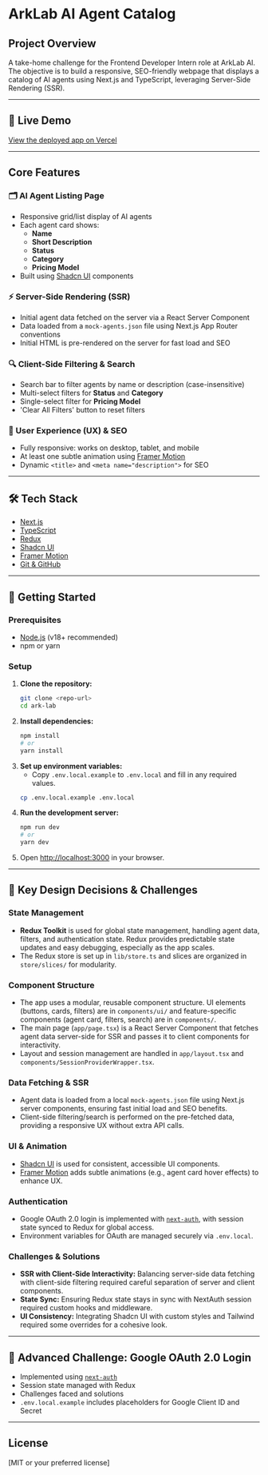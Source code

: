 # ArkLab AI Agent Catalog

## Project Overview

A take-home challenge for the Frontend Developer Intern role at ArkLab AI. The objective is to build a responsive, SEO-friendly webpage that displays a catalog of AI agents using Next.js and TypeScript, leveraging Server-Side Rendering (SSR).

---

## 🚀 Live Demo

[View the deployed app on Vercel](https://ark-lab-ai.vercel.app/)

---

## Core Features

### 🗂️ AI Agent Listing Page

- Responsive grid/list display of AI agents
- Each agent card shows:
  - **Name**
  - **Short Description**
  - **Status**
  - **Category**
  - **Pricing Model**
- Built using [Shadcn UI](https://ui.shadcn.com/) components

### ⚡ Server-Side Rendering (SSR)

- Initial agent data fetched on the server via a React Server Component
- Data loaded from a `mock-agents.json` file using Next.js App Router conventions
- Initial HTML is pre-rendered on the server for fast load and SEO

### 🔍 Client-Side Filtering & Search

- Search bar to filter agents by name or description (case-insensitive)
- Multi-select filters for **Status** and **Category**
- Single-select filter for **Pricing Model**
- 'Clear All Filters' button to reset filters

### 💎 User Experience (UX) & SEO

- Fully responsive: works on desktop, tablet, and mobile
- At least one subtle animation using [Framer Motion](https://www.framer.com/motion/)
- Dynamic `<title>` and `<meta name="description">` for SEO

---

## 🛠️ Tech Stack

- [Next.js](https://nextjs.org/)
- [TypeScript](https://www.typescriptlang.org/)
- [Redux](https://redux.js.org/)
- [Shadcn UI](https://ui.shadcn.com/)
- [Framer Motion](https://www.framer.com/motion/)
- [Git & GitHub](https://github.com/)

---

## 🏁 Getting Started

### Prerequisites

- [Node.js](https://nodejs.org/) (v18+ recommended)
- npm or yarn

### Setup

1. **Clone the repository:**
   ```bash
   git clone <repo-url>
   cd ark-lab
   ```
2. **Install dependencies:**
   ```bash
   npm install
   # or
   yarn install
   ```
3. **Set up environment variables:**
   - Copy `.env.local.example` to `.env.local` and fill in any required values.
   ```bash
   cp .env.local.example .env.local
   ```
4. **Run the development server:**
   ```bash
   npm run dev
   # or
   yarn dev
   ```
5. Open [http://localhost:3000](http://localhost:3000) in your browser.

---

## 🧠 Key Design Decisions & Challenges

### State Management

- **Redux Toolkit** is used for global state management, handling agent data, filters, and authentication state. Redux provides predictable state updates and easy debugging, especially as the app scales.
- The Redux store is set up in `lib/store.ts` and slices are organized in `store/slices/` for modularity.

### Component Structure

- The app uses a modular, reusable component structure. UI elements (buttons, cards, filters) are in `components/ui/` and feature-specific components (agent card, filters, search) are in `components/`.
- The main page (`app/page.tsx`) is a React Server Component that fetches agent data server-side for SSR and passes it to client components for interactivity.
- Layout and session management are handled in `app/layout.tsx` and `components/SessionProviderWrapper.tsx`.

### Data Fetching & SSR

- Agent data is loaded from a local `mock-agents.json` file using Next.js server components, ensuring fast initial load and SEO benefits.
- Client-side filtering/search is performed on the pre-fetched data, providing a responsive UX without extra API calls.

### UI & Animation

- [Shadcn UI](https://ui.shadcn.com/) is used for consistent, accessible UI components.
- [Framer Motion](https://www.framer.com/motion/) adds subtle animations (e.g., agent card hover effects) to enhance UX.

### Authentication

- Google OAuth 2.0 login is implemented with [`next-auth`](https://next-auth.js.org/), with session state synced to Redux for global access.
- Environment variables for OAuth are managed securely via `.env.local`.

### Challenges & Solutions

- **SSR with Client-Side Interactivity:** Balancing server-side data fetching with client-side filtering required careful separation of server and client components.
- **State Sync:** Ensuring Redux state stays in sync with NextAuth session required custom hooks and middleware.
- **UI Consistency:** Integrating Shadcn UI with custom styles and Tailwind required some overrides for a cohesive look.

---

## 🔐 Advanced Challenge: Google OAuth 2.0 Login

- Implemented using [`next-auth`](https://next-auth.js.org/)
- Session state managed with Redux
- Challenges faced and solutions
- `.env.local.example` includes placeholders for Google Client ID and Secret

---

## License

[MIT or your preferred license]
